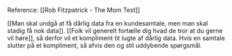 Reference: [[Rob Fitzpatrick - The Mom Test]]

[[Man skal undgå at få dårlig data fra en kundesamtale, men man skal stadig få nok data]]. [[Folk vil generelt fortælle dig hvad de tror at du gerne vil høre]], så derfor vil et kompliment tit lugte af dårlig data. Hvis en samtale slutter på et kompliment, så afvis den og stil uddybende spørgsmål.
